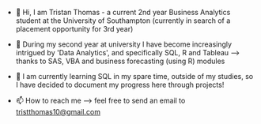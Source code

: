 - 👋 Hi, I am Tristan Thomas - a current 2nd year Business Analytics student at the University of Southampton (currently in search of a placement opportunity for 3rd year)

- 👀 During my second year at university I have become increasingly intrigued by 'Data Analytics', and specifically SQL, R and Tableau 
      --> thanks to SAS, VBA and business forecasting (using R) modules 

- 🌱 I am currently learning SQL in my spare time, outside of my studies, so I have decided to document my progress here through projects!

- 📫 How to reach me --> feel free to send an email to tristthomas10@gmail.com
